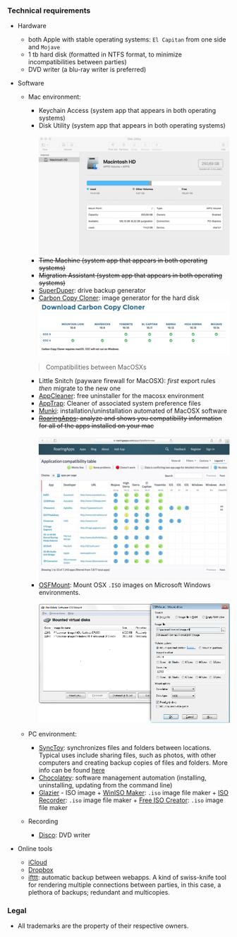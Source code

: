 ### Technical requirements

* Hardware
     - both Apple with stable operating systems: `El Capitan` from one side and `Mojave`
     - 1 tb hard disk (formatted in NTFS format, to minimize incompatibilities between parties)
     - DVD writer (a blu-ray writer is preferred)
     
* Software
     * Mac environment:
          - Keychain Access (system app that appears in both operating systems)
          - Disk Utility (system app that appears in both operating systems)
       <BR></BR>
          ![disk.jpeg](images/2257750922-disk.jpeg)
          - ~~Time Machine (system app that appears in both operating systems)~~
          - ~~Migration Assistant (system app that appears in both operating systems)~~
          - [SuperDuper](https://www.shirt-pocket.com/SuperDuper/SuperDuperDescription.html): drive backup generator
          - [Carbon Copy Cloner](https://bombich.com/): image generator for the hard disk
          ![carbon.jpeg](images/3719269200-carbon.jpeg)
          > Compatibilities between MacOSXs
          - Little Snitch (payware firewall for MacOSX): _first_ export rules _then_ migrate to the new one
          - [AppCleaner](https://freemacsoft.net/appcleaner/): free uninstaller for the macosx environment
          - [AppTrap](http://onnati.net/apptrap/): Cleaner of associated system preference files
          - [Munki](https://www.munki.org/munki/): installation/uninstallation automated of MacOSX software
          - ~~[RoaringApps](https://roaringapps.com/mac-app): analyze and shows you compatibility information for all of the apps installed on your mac~~
          <BR></BR>
          ![7WszB0d.jpg](images/2593405029-7WszB0d.jpg)
          - [OSFMount](https://www.osforensics.com/tools/mount-disk-images.html): Mount OSX `.ISO` images on Microsoft Windows environments.
          <BR></BR>
          ![osfmount-mainscreenshot.png](images/753632059-osfmount-mainscreenshot.png)
     * PC environment:
          - [SyncToy](https://www.microsoft.com/en-us/download/details.aspx?id=15155): synchronizes files and folders between locations.  Typical uses include sharing files, such as photos, with other computers and creating backup copies of files and folders. More info can be found [here](http://www.pchell.com/support/synctoy.shtml)
          - [Chocolatey](https://chocolatey.org/): software management automation (installing, uninstalling, updating from the command line)
          - [Glazier](https://github.com/google/glazier/blob/master/doc/setup/about.md)
                - ISO image
                    + [WinISO Maker](http://www.winiso.com/products/winiso-free.html): `.iso` image file maker
                    + [ISO Recorder](http://isorecorder.alexfeinman.com/#/): `.iso` image file maker
                    + [Free ISO Creator](http://www.minidvdsoft.com/isocreator/index.html): `.iso` image file maker
     
     * Recording
          - [Disco](http://www.discoapp.com/): DVD writer
     
* Online tools
     - [iCloud](https://www.icloud.com/)
     - [Dropbox](https://www.dropbox.com/)
     - [ifttt](https://ifttt.com/): automatic backup between webapps. A kind of swiss-knife tool for rendering multiple connections between parties, in this case, a plethora of backups; redundant and multicopies. 
     
### Legal

* All trademarks are the property of their respective owners.
